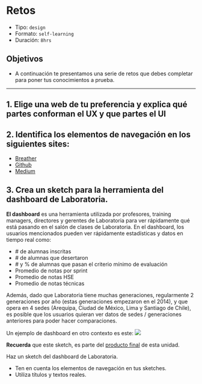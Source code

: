 # Retos
- Tipo: `design`
- Formato: `self-learning`
- Duración: `8hrs`

## Objetivos

- A continuación te presentamos una serie de retos que debes completar para
poner tus conocimientos a prueba.

***

## 1. Elige una web de tu preferencia y explica qué partes conforman el UX y que partes el UI


## 2. Identifica los elementos de navegación en los siguientes sites:
 
 * [Breather](http://breather.com/)
 * [Github](https://github.com)
 * [Medium](http://medium.com)
 
## 3. Crea un sketch para la herramienta del dashboard de Laboratoria. 

**El dashboard** es una herramienta utilizada por profesores, training managers, directores y gerentes de Laboratoria para ver rápidamente qué está pasando en el salón de clases de Laboratoria. En el dashboard, los usuarios mencionados pueden ver rápidamente estadísticas y datos en tiempo real como:

- \# de alumnas inscritas
- \# de alumnas que desertaron
- \# y % de alumnas que pasan el criterio mínimo de evaluación
- Promedio de notas por sprint
- Promedio de notas HSE
- Promedio de notas técnicas

Además, dado que Laboratoria tiene muchas generaciones, regularmente 2 generaciones por año (estas generaciones empezaron en el 2014), y que opera en 4 sedes (Arequipa, Ciudad de México, Lima y Santiago de Chile), es posible que los usuarios quieran ver datos de sedes / generaciones anteriores para poder hacer comparaciones.

Un ejemplo de dashboard en otro contexto es este: ![](https://cdn.colorlib.com/wp/wp-content/uploads/sites/2/free-bootstrap-admin-dashboard-templates.jpg)

**Recuerda** que este sketch, es parte del [producto final](https://github.com/Laboratoria/curricula-js/blob/01-intro/02-interactive-site/05-data-dashboard/02-final-product-challenge.md) de esta unidad. 

Haz un sketch del dashboard de Laboratoria.

* Ten en cuenta los elementos de navegación en tus sketches.
* Utiliza títulos y textos reales.

